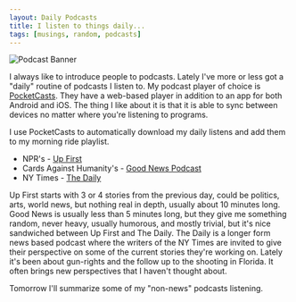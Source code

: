 ```yaml
---
layout: Daily Podcasts
title: I listen to things daily...
tags: [musings, random, podcasts]
---
```

![Podcast Banner]("img/podcast.jpg")

I always like to introduce people to podcasts. Lately I've more or less got a "daily" routine of podcasts I listen to.  My podcast player of choice is [PocketCasts](https://www.shiftyjelly.com/pocketcasts/). They have a web-based player in addition to an app for both Android and iOS. The thing I like about it is that it is able to sync between devices no matter where you're listening to programs.

I use PocketCasts to automatically download my daily listens and add them to my morning ride playlist.
* NPR's - [Up First](https://www.npr.org/podcasts/510318/up-first)
* Cards Against Humanity's - [Good News Podcast](www.thegoodnewspodcast.fm)
* NY Times - [The Daily](https://www.nytimes.com/podcasts/the-daily)

Up First starts with 3 or 4 stories from the previous day, could be politics, arts, world news, but nothing real in depth, usually about 10 minutes long.  Good News is usually less than 5 minutes long, but they give me something random, never heavy, usually humorous, and mostly trivial, but it's nice sandwiched between Up First and The Daily. The Daily is a longer form news based podcast where the writers of the NY Times are invited to give their perspective on some of the current stories they're working on. Lately it's been about gun-rights and the follow up to the shooting in Florida.   It often brings new perspectives that I haven't thought about.

Tomorrow I'll summarize some of my "non-news" podcasts listening.
